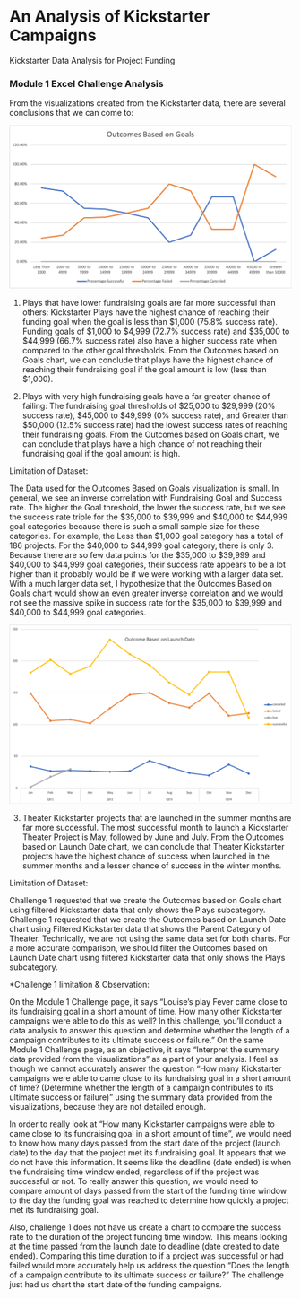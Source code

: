 # An Analysis of Kickstarter Campaigns
Kickstarter Data Analysis for Project Funding 

### Module 1 Excel Challenge Analysis

From the visualizations created from the Kickstarter data, there are several conclusions that we can come to: 

![Outcomes_Based_on_Goals](Outcomes_Based_on_Goals.png)

1) Plays that have lower fundraising goals are far more successful than others: Kickstarter Plays have the highest chance of reaching their funding goal when the goal is less than $1,000 (75.8% success rate). Funding goals of $1,000 to $4,999 (72.7% success rate) and $35,000 to $44,999 (66.7% success rate) also have a higher success rate when compared to the other goal thresholds. From the Outcomes based on Goals chart, we can conclude that plays have the highest chance of reaching their fundraising goal if the goal amount is low (less than $1,000).

2) Plays with very high fundraising goals have a far greater chance of failing: The fundraising goal thresholds of $25,000 to $29,999 (20% success rate), $45,000 to $49,999 (0% success rate), and Greater than $50,000 (12.5% success rate) had the lowest success rates of reaching their fundraising goals. From the Outcomes based on Goals chart, we can conclude that plays have a high chance of not reaching their fundraising goal if the goal amount is high.

Limitation of Dataset: 

The Data used for the Outcomes Based on Goals visualization is small. In general, we see an inverse correlation with Fundraising Goal and Success rate. The higher the Goal threshold, the lower the success rate, but we see the success rate triple for the $35,000 to $39,999 and $40,000 to $44,999 goal categories because there is such a small sample size for these categories. For example, the Less than $1,000 goal category has a total of 186 projects. For the $40,000 to $44,999 goal category, there is only 3. Because there are so few data points for the $35,000 to $39,999 and $40,000 to $44,999 goal categories, their success rate appears to be a lot higher than it probably would be if we were working with a larger data set. With a much larger data set, I hypothesize that the Outcomes Based on Goals chart would show an even greater inverse correlation and we would not see the massive spike in success rate for the $35,000 to $39,999 and $40,000 to $44,999 goal categories.

![Outcome_Based_on_Launch_Date](Outcome_Based_on_Launch_Date.png)

3) Theater Kickstarter projects that are launched in the summer months are far more successful. The most successful month to launch a Kickstarter Theater Project is May, followed by June and July. From the Outcomes based on Launch Date chart, we can conclude that Theater Kickstarter projects have the highest chance of success when launched in the summer months and a lesser chance of success in the winter months.

Limitation of Dataset: 

Challenge 1 requested that we create the Outcomes based on Goals chart using filtered Kickstarter data that only shows the Plays subcategory. Challenge 1 requested that we create the Outcomes based on Launch Date chart using Filtered Kickstarter data that shows the Parent Category of Theater. Technically, we are not using the same data set for both charts. For a more accurate comparison, we should filter the Outcomes based on Launch Date chart using filtered Kickstarter data that only shows the Plays subcategory.

*Challenge 1 limitation & Observation:

On the Module 1 Challenge page, it says “Louise’s play Fever came close to its fundraising goal in a short amount of time. How many other Kickstarter campaigns were able to do this as well? In this challenge, you’ll conduct a data analysis to answer this question and determine whether the length of a campaign contributes to its ultimate success or failure.” On the same Module 1 Challenge page, as an objective, it says “Interpret the summary data provided from the visualizations” as a part of your analysis. I feel as though we cannot accurately answer the question “How many Kickstarter campaigns were able to came close to its fundraising goal in a short amount of time? (Determine whether the length of a campaign contributes to its ultimate success or failure)” using the summary data provided from the visualizations, because they are not detailed enough.

In order to really look at “How many Kickstarter campaigns were able to came close to its fundraising goal in a short amount of time”, we would need to know how many days passed from the start date of the project (launch date) to the day that the project met its fundraising goal. It appears that we do not have this information. It seems like the deadline (date ended) is when the fundraising time window ended, regardless of if the project was successful or not. To really answer this question, we would need to compare amount of days passed from the start of the funding time window to the day the funding goal was reached to determine how quickly a project met its fundraising goal.

Also, challenge 1 does not have us create a chart to compare the success rate to the duration of the project funding time window. This means looking at the time passed from the launch date to deadline (date created to date ended). Comparing this time duration to if a project was successful or had failed would more accurately help us address the question “Does the length of a campaign contribute to its ultimate success or failure?” The challenge just had us chart the start date of the funding campaigns.
